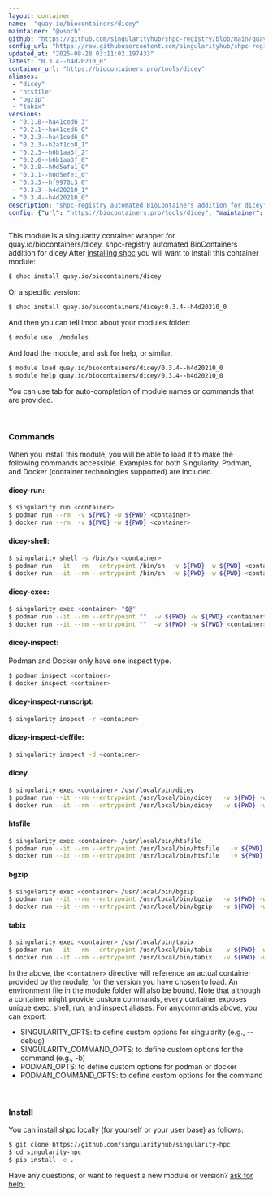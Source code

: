 ```yaml
---
layout: container
name:  "quay.io/biocontainers/dicey"
maintainer: "@vsoch"
github: "https://github.com/singularityhub/shpc-registry/blob/main/quay.io/biocontainers/dicey/container.yaml"
config_url: "https://raw.githubusercontent.com/singularityhub/shpc-registry/main/quay.io/biocontainers/dicey/container.yaml"
updated_at: "2025-08-28 03:11:02.197433"
latest: "0.3.4--h4d20210_0"
container_url: "https://biocontainers.pro/tools/dicey"
aliases:
 - "dicey"
 - "htsfile"
 - "bgzip"
 - "tabix"
versions:
 - "0.1.8--ha41ced6_3"
 - "0.2.1--ha41ced6_0"
 - "0.2.3--ha41ced6_0"
 - "0.2.3--h2af1cb8_1"
 - "0.2.3--h6b1aa3f_2"
 - "0.2.6--h6b1aa3f_0"
 - "0.2.8--h0d5efe1_0"
 - "0.3.1--h0d5efe1_0"
 - "0.3.3--hf9970c3_0"
 - "0.3.3--h4d20210_1"
 - "0.3.4--h4d20210_0"
description: "shpc-registry automated BioContainers addition for dicey"
config: {"url": "https://biocontainers.pro/tools/dicey", "maintainer": "@vsoch", "description": "shpc-registry automated BioContainers addition for dicey", "latest": {"0.3.4--h4d20210_0": "sha256:4b16481587f8b6018dea0a3e3b99efe499dd754bafb147850a7bb9cff2c42978"}, "tags": {"0.1.8--ha41ced6_3": "sha256:93bbc25eca8732e7290c48c91e427d19df351dd25897d7bafc3ca9e6d5af4048", "0.2.1--ha41ced6_0": "sha256:40b09f5b1f7022d537796283d773629d23f51f677a244308238cbddff8ce8f25", "0.2.3--ha41ced6_0": "sha256:bf28a5d3c822adb77e930defdc3615fa54068700403296cf2b14ab7bae648689", "0.2.3--h2af1cb8_1": "sha256:293990b8d16643449c664f1e00622c99d005aef3f5fb682ccd144e90e0ce972a", "0.2.3--h6b1aa3f_2": "sha256:d0f202304755e2aa3fd38c5477baacabd3eba089b1f653847d8113c2faf6d0a8", "0.2.6--h6b1aa3f_0": "sha256:910a405314ecb81744d069c6446524e99a53754a26ba5d50a70a16003f2ccbbe", "0.2.8--h0d5efe1_0": "sha256:5c1693ebef023aac5f9894daa2312cce9edc8d57698fd7f2ce702ccf22b5f082", "0.3.1--h0d5efe1_0": "sha256:85c14d759b54cd1cb1736d10092d962686e68625f6fb48678049d348cca79dfc", "0.3.3--hf9970c3_0": "sha256:9423ee5e7b1a0ebbf59f2b349cf62b1adfd18052347a26d4cbd283b2a856bffd", "0.3.3--h4d20210_1": "sha256:948e8730701c5c65370f25af923e540e82b5d619604349b342f2bd3bddf64e8e", "0.3.4--h4d20210_0": "sha256:4b16481587f8b6018dea0a3e3b99efe499dd754bafb147850a7bb9cff2c42978"}, "docker": "quay.io/biocontainers/dicey", "aliases": {"dicey": "/usr/local/bin/dicey", "htsfile": "/usr/local/bin/htsfile", "bgzip": "/usr/local/bin/bgzip", "tabix": "/usr/local/bin/tabix"}}
---
```


This module is a singularity container wrapper for quay.io/biocontainers/dicey.
shpc-registry automated BioContainers addition for dicey
After [installing shpc](#install) you will want to install this container module:


```bash
$ shpc install quay.io/biocontainers/dicey
```

Or a specific version:

```bash
$ shpc install quay.io/biocontainers/dicey:0.3.4--h4d20210_0
```

And then you can tell lmod about your modules folder:

```bash
$ module use ./modules
```

And load the module, and ask for help, or similar.

```bash
$ module load quay.io/biocontainers/dicey/0.3.4--h4d20210_0
$ module help quay.io/biocontainers/dicey/0.3.4--h4d20210_0
```

You can use tab for auto-completion of module names or commands that are provided.

<br>

### Commands

When you install this module, you will be able to load it to make the following commands accessible.
Examples for both Singularity, Podman, and Docker (container technologies supported) are included.

#### dicey-run:

```bash
$ singularity run <container>
$ podman run --rm  -v ${PWD} -w ${PWD} <container>
$ docker run --rm  -v ${PWD} -w ${PWD} <container>
```

#### dicey-shell:

```bash
$ singularity shell -s /bin/sh <container>
$ podman run --it --rm --entrypoint /bin/sh  -v ${PWD} -w ${PWD} <container>
$ docker run --it --rm --entrypoint /bin/sh  -v ${PWD} -w ${PWD} <container>
```

#### dicey-exec:

```bash
$ singularity exec <container> "$@"
$ podman run --it --rm --entrypoint ""  -v ${PWD} -w ${PWD} <container> "$@"
$ docker run --it --rm --entrypoint ""  -v ${PWD} -w ${PWD} <container> "$@"
```

#### dicey-inspect:

Podman and Docker only have one inspect type.

```bash
$ podman inspect <container>
$ docker inspect <container>
```

#### dicey-inspect-runscript:

```bash
$ singularity inspect -r <container>
```

#### dicey-inspect-deffile:

```bash
$ singularity inspect -d <container>
```


#### dicey

```bash
$ singularity exec <container> /usr/local/bin/dicey
$ podman run --it --rm --entrypoint /usr/local/bin/dicey   -v ${PWD} -w ${PWD} <container> -c " $@"
$ docker run --it --rm --entrypoint /usr/local/bin/dicey   -v ${PWD} -w ${PWD} <container> -c " $@"
```


#### htsfile

```bash
$ singularity exec <container> /usr/local/bin/htsfile
$ podman run --it --rm --entrypoint /usr/local/bin/htsfile   -v ${PWD} -w ${PWD} <container> -c " $@"
$ docker run --it --rm --entrypoint /usr/local/bin/htsfile   -v ${PWD} -w ${PWD} <container> -c " $@"
```


#### bgzip

```bash
$ singularity exec <container> /usr/local/bin/bgzip
$ podman run --it --rm --entrypoint /usr/local/bin/bgzip   -v ${PWD} -w ${PWD} <container> -c " $@"
$ docker run --it --rm --entrypoint /usr/local/bin/bgzip   -v ${PWD} -w ${PWD} <container> -c " $@"
```


#### tabix

```bash
$ singularity exec <container> /usr/local/bin/tabix
$ podman run --it --rm --entrypoint /usr/local/bin/tabix   -v ${PWD} -w ${PWD} <container> -c " $@"
$ docker run --it --rm --entrypoint /usr/local/bin/tabix   -v ${PWD} -w ${PWD} <container> -c " $@"
```



In the above, the `<container>` directive will reference an actual container provided
by the module, for the version you have chosen to load. An environment file in the
module folder will also be bound. Note that although a container
might provide custom commands, every container exposes unique exec, shell, run, and
inspect aliases. For anycommands above, you can export:

 - SINGULARITY_OPTS: to define custom options for singularity (e.g., --debug)
 - SINGULARITY_COMMAND_OPTS: to define custom options for the command (e.g., -b)
 - PODMAN_OPTS: to define custom options for podman or docker
 - PODMAN_COMMAND_OPTS: to define custom options for the command

<br>

### Install

You can install shpc locally (for yourself or your user base) as follows:

```bash
$ git clone https://github.com/singularityhub/singularity-hpc
$ cd singularity-hpc
$ pip install -e .
```

Have any questions, or want to request a new module or version? [ask for help!](https://github.com/singularityhub/singularity-hpc/issues)